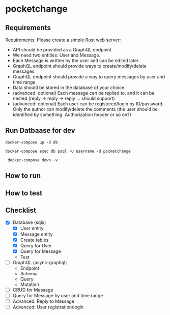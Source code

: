# pocketchange

## Requirements
Requirements: Please create a simple Rust web server:
* API should be provided as a GraphQL endpoint.
* We need two entities: User and Message.
* Each Message is written by the user and can be edited later.
* GraphQL endpoint should provide ways to create/modify/delete messages.
* GraphQL endpoint should provide a way to query messages by user and time range.
* Data should be stored in the database of your choice.
* (advanced. optional) Each message can be replied to. and it can be nested (reply -> reply -> reply ... should support)
* (advanced. optional) Each user can be registered/login by ID/password. Only the author can modify/delete the comments (the user should be identified by something. Authorization header or so on?)

## Run Datbaase for dev
```
docker-compose up -d db
```
```
docker-compose exec db psql -U username -d pocketchange
```
```
 docker-compose down -v
```
## How to run


## How to test

## Checklist
- [x] Database (sqlx)
  - [X] User entity
  - [X] Message entity
  - [X] Create tables
  - [X] Query for User
  - [X] Query for Message
  - Test
- [ ] GraphQL (async-graphql)
  - Endpoint
  - Schema
  - Query
  - Mutation
- [ ] CRUD for Message
- [ ] Query for Message by user and time range
- [ ] Advanced: Reply to Message
- [ ] Advanced: User registration/login
